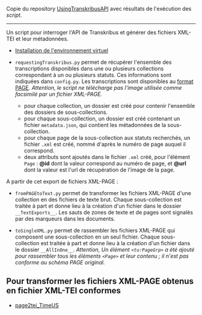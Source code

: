 Copie du repository [UsingTranskribusAPI](https://github.com/alix-tz/UsingTranskribusAPI) avec résultats de l'exécution des *script*.

------

Un script pour interroger l'API de Transkribus et générer des fichiers XML-TEI et leur métadonnées.  

- [Installation de l'environnement virtuel](https://github.com/alix-tz/UsingTranskribusAPI/wiki/Cr%C3%A9er-l'environnement-virtuel-pour-utiliser-le-script)  

- `requestingTranskribus.py` permet de récupérer l'ensemble des transcriptions disponibles dans une ou plusieurs collections correspondant à un ou plusieurs statuts. Ces informations sont indiquées dans `config.py`. Les transcriptions sont disponibles au [format PAGE](http://www.primaresearch.org/tools/PAGELibraries). *Attention, le script ne télécharge pas l'image utilisée comme facsimilé par un fichier XML-PAGE.* 
	- pour chaque collection, un dossier est créé pour contenir l'ensemble des dossiers de sous-collections.
	- pour chaque sous-collection, un dossier est créé contenant un fichier `metadata.json`, qui contient les métadonnées de la sous-collection.  
	- pour chaque page de la sous-collection aux statuts recherchés, un fichier `.xml` est créé, nommé d'après le numéro de page auquel il correspond.  
	- deux attributs sont ajoutés dans le fichier `.xml` créé, pour l'élément `Page` : **@id** dont la valeur correspond au numéro de page, et **@url** dont la valeur est l'url de récupération de l'image de la page. 

A partir de cet export de fichiers XML-PAGE :  
- `fromPAGEtoText.py` permet de transformer les fichiers XML-PAGE d'une collection en des fichiers de texte brut. Chaque sous-collection est traitée à part et donne lieu à la création d'un fichier dans le dossier `__TextExports__`. Les sauts de zones de texte et de pages sont signalés par des marqueurs dans les documents.  

- `toSingleXML.py` permet de rassembler les fichiers XML-PAGE qui composent une sous-collection en un seul fichier. Chaque sous-collection est traitée à part et donne lieu à la création d'un fichier dans le dossier `__AllInOne__`. *Attention, Un élément `<tu:PageGrp>` a été ajouté pour rassembler tous les éléments `<Page>` et leur contenu ; il n'est pas conforme au schéma PAGE original.*  

## Pour transformer les fichiers XML-PAGE obtenus en fichier XML-TEI conformes
- [page2tei_TimeUS](https://github.com/alix-tz/page2tei_TimeUS)
